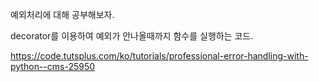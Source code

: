 예외처리에 대해 공부해보자.

decorator를 이용하여 예외가 안나올때까지 함수를 실행하는 코드. 

https://code.tutsplus.com/ko/tutorials/professional-error-handling-with-python--cms-25950
